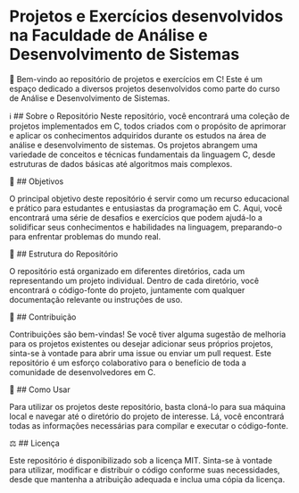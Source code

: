 # Projetos e Exercícios desenvolvidos na Faculdade de Análise e Desenvolvimento de Sistemas


🚀 Bem-vindo ao repositório de projetos e exercícios em C! Este é um espaço dedicado a diversos projetos desenvolvidos como parte do curso de Análise e Desenvolvimento de Sistemas.

ℹ️ ## Sobre o Repositório
Neste repositório, você encontrará uma coleção de projetos implementados em C, todos criados com o propósito de aprimorar e aplicar os conhecimentos adquiridos durante os estudos na área de análise e desenvolvimento de sistemas. Os projetos abrangem uma variedade de conceitos e técnicas fundamentais da linguagem C, desde estruturas de dados básicas até algoritmos mais complexos.

🎯 ## Objetivos

O principal objetivo deste repositório é servir como um recurso educacional e prático para estudantes e entusiastas da programação em C. Aqui, você encontrará uma série de desafios e exercícios que podem ajudá-lo a solidificar seus conhecimentos e habilidades na linguagem, preparando-o para enfrentar problemas do mundo real.

📁 ## Estrutura do Repositório

O repositório está organizado em diferentes diretórios, cada um representando um projeto individual. Dentro de cada diretório, você encontrará o código-fonte do projeto, juntamente com qualquer documentação relevante ou instruções de uso.

🤝 ## Contribuição

Contribuições são bem-vindas! Se você tiver alguma sugestão de melhoria para os projetos existentes ou desejar adicionar seus próprios projetos, sinta-se à vontade para abrir uma issue ou enviar um pull request. Este repositório é um esforço colaborativo para o benefício de toda a comunidade de desenvolvedores em C.

🔧 ## Como Usar

Para utilizar os projetos deste repositório, basta cloná-lo para sua máquina local e navegar até o diretório do projeto de interesse. Lá, você encontrará todas as informações necessárias para compilar e executar o código-fonte.

⚖️ ## Licença

Este repositório é disponibilizado sob a licença MIT. Sinta-se à vontade para utilizar, modificar e distribuir o código conforme suas necessidades, desde que mantenha a atribuição adequada e inclua uma cópia da licença.
